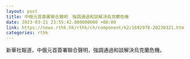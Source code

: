 ```yaml
---
layout: post
title: 中俄元首簽署聯合聲明　強調通過和談解決烏克蘭危機
date: 2023-03-21 23:55:42.000000000 +08:00
link: https://news.rthk.hk/rthk/ch/component/k2/1692978-20230321.htm
categories: rthk
---
```


新華社報道，中俄元首簽署聯合聲明，強調通過和談解決烏克蘭危機。
